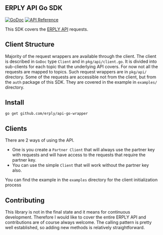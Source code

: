 ERPLY API Go SDK
--------
[![GoDoc](https://img.shields.io/static/v1?label=godoc&message=reference&color=blue)](https://pkg.go.dev/github.com/erply/api-go-wrapper/pkg/api?tab=doc)
[![API Reference](https://img.shields.io/badge/api-reference-blue.svg)](https://learn-api.erply.com/)

This SDK covers the [ERPLY API](https://erply.com/erply-api/) requests. 

Client Structure
------
Majority of the request wrappers are available through the client.
The client is described in `GoDoc` type `Client` and in `pkg/api/client.go`. It is divided into sub-clients for each topic that the underlying API covers. 
For now not all the requests are mapped to topics. Such request wrappers are in `pkg/api/` directory. 
Some of the requests are accessible not from the client, but from the `auth` package of this SDK. They are covered in the example in `examples/` directory.

Install
-------
   `go get github.com/erply/api-go-wrapper`
   
Clients
--------
There are 2 ways of using the API. 
* One is you create a `Partner Client` that will always use the partner key with requests and will have access to the requests that require the partner key.
* You can use the simple `Client` that will work without the partner key also.

You can find the example in the `examples` directory for the client initialization process

Contributing
-------
This library is not in the final state and it means for continuous development. Therefore I would like to cover the entire ERPLY API and contributions are of course always welcome. The calling pattern is pretty well established, so adding new methods is relatively straightforward. 

